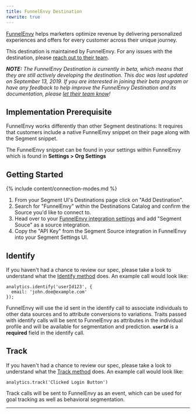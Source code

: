```yaml
---
title: FunnelEnvy Destination
rewrite: true
---
```


[FunnelEnvy](https://www.funnelenvy.com/?utm_source=segmentio&utm_medium=docs&utm_campaign=partners) helps marketers optimize revenue by delivering personalized experiences and offers for every customer across their unique journey.

This destination is maintained by FunnelEnvy. For any issues with the destination, please [reach out to their team](mailto:support@funnelenvy.com).

_**NOTE:** The FunnelEnvy Destination is currently in beta, which means that they are still actively developing the destination. This doc was last updated on September 13, 2019. If you are interested in joining their beta program or have any feedback to help improve the FunnelEnvy Destination and its documentation, please [let  their team know](mailto:support@funnelenvy.com)!_

## Implementation Prerequisite

FunnelEnvy works differently than other Segment destinations: It requires that customers include a native FunnelEnvy snippet on their page along with the Segment snippet.

The FunnelEnvy snippet can be found in your settings within FunnelEnvy which is found in **Settings > Org Settings**


## Getting Started

{% include content/connection-modes.md %}

1. From your Segment UI's Destinations page click on "Add Destination".
2. Search for "FunnelEnvy" within the Destinations Catalog and confirm the Source you'd like to connect to.
3. Head over to your [FunnelEnvy integration settings](https://backstage.funnelenvy.com/#/integrationsNew) and add "Segment Souce" as a source integration.
4. Copy the "API Key" from the Segment Source integration in FunnelEnvy into your Segment Settings UI.


## Identify

If you haven't had a chance to review our spec, please take a look to understand what the [Identify method](https://segment.com/docs/connections/spec/identify/) does. An example call would look like:

```
analytics.identify('userId123', {
  email: 'john.doe@example.com'
});
```

FunnelEnvy will use the id sent in the identify call to associate individuals to other data sources and to attribute conversions to variations. Traits passed with identify calls will be sent to FunnelEnvy as attributes in the individual profile and will be available for segmentation and prediction.
**`userId`** is a **required** field in the identify call.


## Track

If you haven't had a chance to review our spec, please take a look to understand what the [Track method](https://segment.com/docs/connections/spec/track/) does. An example call would look like:

```
analytics.track('Clicked Login Button')
```

Track calls will be sent to FunnelEnvy as an event, which can be used for goal tracking as well as behavioral segmentation.

---
